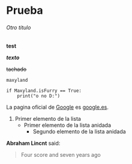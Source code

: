 # Prueba

###### Otro titulo

**test**

***texto***

~~tachado~~

`maxyland`

```
if Maxyland.isFurry == True:
    print("o no D:")
```

La pagina oficial de [Google](https://google.es) es [google.es](https://google.es).


1. Primer elemento de la lista
   - Primer elemento de la lista anidada
     - Segundo elemento de la lista anidada 


**Abraham Lincnt** said:

> Four score and seven years ago
